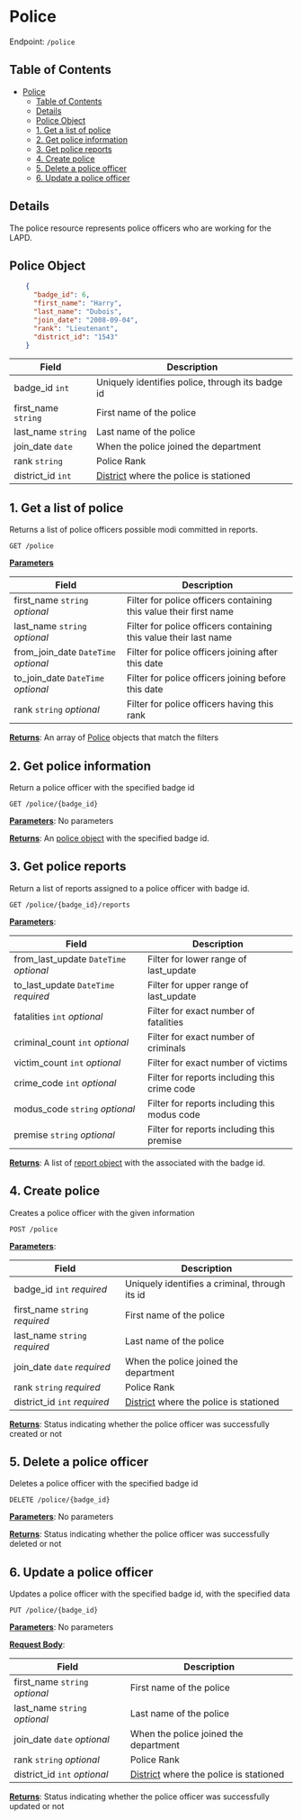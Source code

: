 # Police

Endpoint: `/police`

## Table of Contents

- [Police](#police)
  - [Table of Contents](#table-of-contents)
  - [Details](#details)
  - [Police Object](#police-object)
  - [1. Get a list of police](#1-get-a-list-of-police)
  - [2. Get police information](#2-get-police-information)
  - [3. Get police reports](#3-get-police-reports)
  - [4. Create police](#4-create-police)
  - [5. Delete a police officer](#5-delete-a-police-officer)
  - [6. Update a police officer](#6-update-a-police-officer)

## Details

The police resource represents police officers who are working for the LAPD. 

## Police Object

```json
    {
      "badge_id": 6,
      "first_name": "Harry",
      "last_name": "Dubois",
      "join_date": "2008-09-04",
      "rank": "Lieutenant",
      "district_id": "1543"
    }
```

| Field               | Description                                                            |
|---------------------|------------------------------------------------------------------------|
| badge_id  `int`     | Uniquely identifies police, through its badge id                       |
| first_name `string` | First name of the police                                               |
| last_name `string`  | Last name of the police                                                |
| join_date `date`    | When the police joined the department                                  |
| rank `string`       | Police Rank                                                            |
| district_id `int`   | [District](districts.md#district-object) where the police is stationed |

## 1. Get a list of police

Returns a list of police officers possible modi committed in reports.

`GET /police`

**<u>Parameters</u>** 

| Field                                | Description                                                       |
|--------------------------------------|-------------------------------------------------------------------|
| first_name `string` *optional*       | Filter for police officers containing this value their first name |
| last_name `string` *optional*        | Filter for police officers containing this value their last name  |
| from_join_date `DateTime` *optional* | Filter for police officers joining after this date                |
| to_join_date `DateTime` *optional*   | Filter for police officers joining before this date               |
| rank `string` *optional*             | Filter for police officers having this rank                       |

**<u>Returns</u>**: An array of [Police](#police-object) objects that match the filters

## 2. Get police information

Return a police officer with the specified badge id

`GET /police/{badge_id}`

**<u>Parameters</u>**: No parameters

**<u>Returns</u>**: An [police object](#police-object) with the specified badge id.

## 3. Get police reports

Return a list of reports assigned to a police officer with badge id.

`GET /police/{badge_id}/reports`

**<u>Parameters</u>**:

| Field                                  | Description                                  |
|----------------------------------------|----------------------------------------------|
| from_last_update `DateTime` *optional* | Filter for lower range of last_update        |
| to_last_update `DateTime` *required*   | Filter for upper range of last_update        |
| fatalities `int` *optional*            | Filter for exact number of fatalities        |
| criminal_count `int` *optional*        | Filter for exact number of criminals         |
| victim_count `int` *optional*          | Filter for exact number of victims           |
| crime_code `int` *optional*            | Filter for reports including this crime code |
| modus_code `string` *optional*         | Filter for reports including this modus code |
| premise `string` *optional*            | Filter for reports including this premise    |

**<u>Returns</u>**: A list of [report object](reports.md#report-object) with the associated with the badge id.

## 4. Create police 

Creates a police officer with the given information

`POST /police`

**<u>Parameters</u>**:

| Field                          | Description                                                            |
|--------------------------------|------------------------------------------------------------------------|
| badge_id  `int` *required*     | Uniquely identifies a criminal, through its id                         |
| first_name `string` *required* | First name of the police                                               |
| last_name `string` *required*  | Last name of the police                                                |
| join_date `date`  *required*   | When the police joined the department                                  |
| rank `string`  *required*      | Police Rank                                                            |
| district_id `int` *required*   | [District](districts.md#district-object) where the police is stationed |

**<u>Returns</u>**: Status indicating whether the police officer was successfully created or not

## 5. Delete a police officer

Deletes a police officer with the specified badge id

`DELETE /police/{badge_id}`

**<u>Parameters</u>**: No parameters

**<u>Returns</u>**: Status indicating whether the police officer was successfully deleted or not

## 6. Update a police officer

Updates a police officer with the specified badge id, with the specified data

`PUT /police/{badge_id}`

**<u>Parameters</u>**: No parameters

**<u>Request Body</u>**:

| Field                          | Description                                                            |
|--------------------------------|------------------------------------------------------------------------|
| first_name `string` *optional* | First name of the police                                               |
| last_name `string` *optional*  | Last name of the police                                                |
| join_date `date`  *optional*   | When the police joined the department                                  |
| rank `string`  *optional*      | Police Rank                                                            |
| district_id `int` *optional*   | [District](districts.md#district-object) where the police is stationed |

**<u>Returns</u>**: Status indicating whether the police officer was successfully updated or not